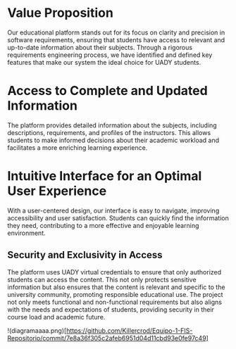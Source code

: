 # Value Proposition
Our educational platform stands out for its focus on clarity and precision in software requirements, 
ensuring that students have access to relevant and up-to-date information about their subjects. 
Through a rigorous requirements engineering process, we have identified and defined key features that make our system the ideal choice for UADY students.

# Access to Complete and Updated Information
The platform provides detailed information about the subjects, including descriptions, requirements, and profiles of the instructors. 
This allows students to make informed decisions about their academic workload and facilitates a more enriching learning experience.

# Intuitive Interface for an Optimal User Experience 
With a user-centered design, our interface is easy to navigate, improving accessibility and user satisfaction. 
Students can quickly find the information they need, contributing to a more effective and enjoyable learning environment.

## Security and Exclusivity in Access
The platform uses UADY virtual credentials to ensure that only authorized students can access the content.
This not only protects sensitive information but also ensures that the content is relevant and specific to the university community, promoting responsible educational use.
The project not only meets functional and non-functional requirements but also aligns with the needs and expectations of students, providing security in their course load and academic future.

!(diagramaaaa.png)[https://github.com/Killercrod/Equipo-1-FIS-Repositorio/commit/7e8a36f305c2afeb6951d04d11cbd93e0fe97c49]
